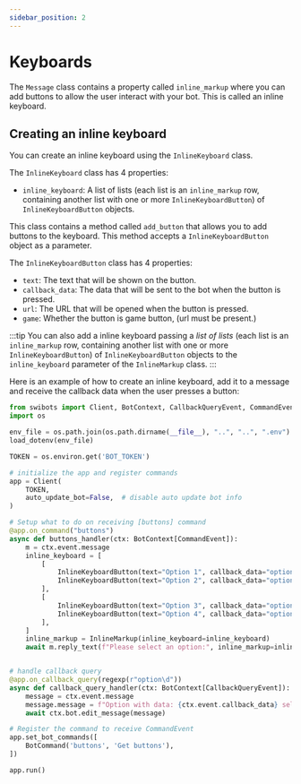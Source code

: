 ```yaml
---
sidebar_position: 2
---
```


# Keyboards

The `Message` class contains a property called `inline_markup` where you can add
buttons to allow the user interact with your bot. This is called an inline
keyboard.

## Creating an inline keyboard

You can create an inline keyboard using the `InlineKeyboard` class.

The `InlineKeyboard` class has 4 properties:

- `inline_keyboard`: A list of lists (each list is an `inline_markup` row,
  containing another list with one or more `InlineKeyboardButton`) of
  `InlineKeyboardButton` objects.

This class contains a method called `add_button` that allows you to add buttons
to the keyboard. This method accepts a `InlineKeyboardButton` object as a
parameter.

The `InlineKeyboardButton` class has 4 properties:

- `text`: The text that will be shown on the button.
- `callback_data`: The data that will be sent to the bot when the button is
  pressed.
- `url`: The URL that will be opened when the button is pressed.
- `game`: Whether the button is game button, (url must be present.)

:::tip
You can also add a inline keyboard passing a _list of lists_
(each list
is an `inline_markup` row, containing another list with one or more
`InlineKeyboardButton`) of `InlineKeyboardButton` objects to the
`inline_keyboard` parameter of the `InlineMarkup` class.
:::

Here is an example of how to create an inline keyboard, add it to a message and
receive the callback data when the user presses a button:

```python
from swibots import Client, BotContext, CallbackQueryEvent, CommandEvent, InlineMarkup, InlineKeyboardButton, regexp
import os

env_file = os.path.join(os.path.dirname(__file__), "..", "..", ".env")
load_dotenv(env_file)

TOKEN = os.environ.get('BOT_TOKEN')

# initialize the app and register commands
app = Client(
    TOKEN,
    auto_update_bot=False,  # disable auto update bot info
)

# Setup what to do on receiving [buttons] command
@app.on_command("buttons")
async def buttons_handler(ctx: BotContext[CommandEvent]):
    m = ctx.event.message
    inline_keyboard = [
        [
            InlineKeyboardButton(text="Option 1", callback_data="option1"),
            InlineKeyboardButton(text="Option 2", callback_data="option2"),
        ],
        [
            InlineKeyboardButton(text="Option 3", callback_data="option3"),
            InlineKeyboardButton(text="Option 4", callback_data="option4"),
        ],
    ]
    inline_markup = InlineMarkup(inline_keyboard=inline_keyboard)
    await m.reply_text(f"Please select an option:", inline_markup=inline_markup)


# handle callback query
@app.on_callback_query(regexp(r"option\d"))
async def callback_query_handler(ctx: BotContext[CallbackQueryEvent]):
    message = ctx.event.message
    message.message = f"Option with data: {ctx.event.callback_data} selected!"
    await ctx.bot.edit_message(message)

# Register the command to receive CommandEvent
app.set_bot_commands([
    BotCommand('buttons', 'Get buttons'),
])

app.run()
```
